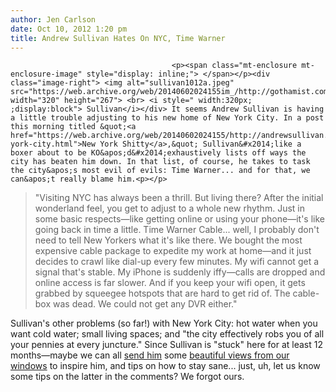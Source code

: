 ```yaml
---
author: Jen Carlson
date: Oct 10, 2012 1:20 pm
title: Andrew Sullivan Hates On NYC, Time Warner
---
```


	
										<p><span class="mt-enclosure mt-enclosure-image" style="display: inline;"> </span></p><div class="image-right"> <img alt="sullivan1012a.jpeg" src="https://web.archive.org/web/20140602024155im_/http://gothamist.com/attachments/arts_jen/sullivan1012a.jpeg" width="320" height="267"> <br> <i style=" width:320px; ;display:block"> Sullivan</i></div> It seems Andrew Sullivan is having a little trouble adjusting to his new home of New York City. In a post this morning titled &quot;<a href="https://web.archive.org/web/20140602024155/http://andrewsullivan.thedailybeast.com/2012/10/new-york-city.html">New York Shitty</a>,&quot; Sullivan&#x2014;like a boxer about to be KO&apos;d&#x2014;exhaustively lists off ways the city has beaten him down. In that list, of course, he takes to task the city&apos;s most evil of evils: Time Warner... and for that, we can&apos;t really blame him.<p></p>

<blockquote>&quot;Visiting NYC has always been a thrill. But living there? After the initial wonderland feel, you get to adjust to a whole new rhythm. Just in some basic respects&#x2014;like getting online or using your phone&#x2014;it&apos;s like going back in time a little. Time Warner Cable... well, I probably don&apos;t need to tell New Yorkers what it&apos;s like there. We bought the most expensive cable package to expedite my work at home&#x2014;and it just decides to crawl like dial-up every few minutes. My wifi cannot get a signal that&apos;s stable. My iPhone is suddenly iffy&#x2014;calls are dropped and online access is far slower. And if you keep your wifi open, it gets grabbed by squeegee hotspots that are hard to get rid of. The cable-box was dead. We could not get any DVR either.&quot;</blockquote>

<p>Sullivan&apos;s other problems (so far!) with New York City: hot water when you want cold water; small living spaces; and &quot;the city effectively robs you of all your pennies at every juncture.&quot; Since Sullivan is &quot;stuck&quot; here for at least 12 months&#x2014;maybe we can all <a href="https://web.archive.org/web/20140602024155/https://ja.twitter.com/sullydish">send him</a> some <a href="https://web.archive.org/web/20140602024155/http://gothamist.com/2009/11/12/new_york_views.php">beautiful views from our windows</a> to inspire him, and tips on how to stay sane... just, uh, let us know some tips on the latter in the comments? We forgot ours.</p>					
										
									
				